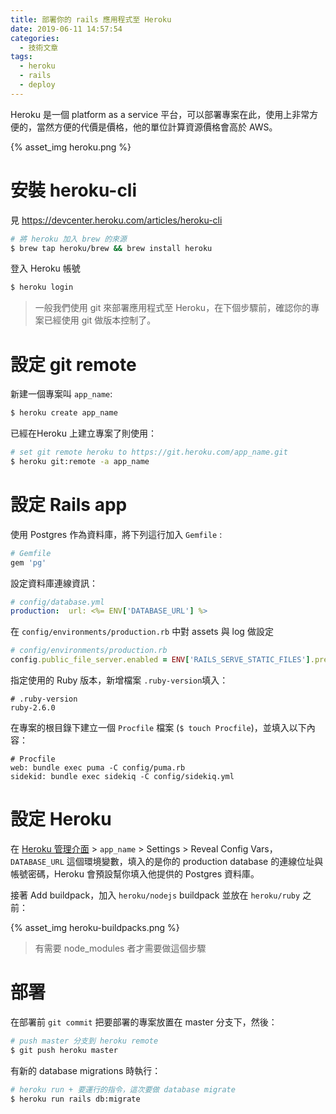 ```yaml
---
title: 部署你的 rails 應用程式至 Heroku
date: 2019-06-11 14:57:54
categories:
  - 技術文章
tags:
  - heroku
  - rails
  - deploy
---
```


Heroku 是一個 platform as a service 平台，可以部署專案在此，使用上非常方便的，當然方便的代價是價格，他的單位計算資源價格會高於 AWS。

{% asset_img heroku.png %}

# 安裝 heroku-cli

見 <https://devcenter.heroku.com/articles/heroku-cli>

```sh
# 將 heroku 加入 brew 的來源  
$ brew tap heroku/brew && brew install heroku
```

<!-- more -->

登入 Heroku 帳號

```sh
$ heroku login
```

> 一般我們使用 git 來部署應用程式至 Heroku，在下個步驟前，確認你的專案已經使用 git 做版本控制了。

# 設定 git remote

新建一個專案叫 `app_name`:

```sh
$ heroku create app_name
```

已經在Heroku 上建立專案了則使用：

```sh
# set git remote heroku to https://git.heroku.com/app_name.git
$ heroku git:remote -a app_name
```

# 設定 Rails app

使用 Postgres 作為資料庫，將下列這行加入 `Gemfile` :

```ruby
# Gemfile
gem 'pg'
```

設定資料庫連線資訊：

```yml
# config/database.yml
production:  url: <%= ENV['DATABASE_URL'] %>
```

在 `config/environments/production.rb` 中對 assets 與 log 做設定

```ruby
# config/environments/production.rb
config.public_file_server.enabled = ENV['RAILS_SERVE_STATIC_FILES'].present?if ENV["RAILS_LOG_TO_STDOUT"].present?  logger           = ActiveSupport::Logger.new(STDOUT)  logger.formatter = config.log_formatter  config.logger = ActiveSupport::TaggedLogging.new(logger)end
```

指定使用的 Ruby 版本，新增檔案 `.ruby-version`填入：

```
# .ruby-version
ruby-2.6.0
```

在專案的根目錄下建立一個 `Procfile` 檔案 (`$ touch Procfile`)，並填入以下內容：

```procfile
# Procfile
web: bundle exec puma -C config/puma.rb
sidekid: bundle exec sidekiq -C config/sidekiq.yml
```

# 設定 Heroku

在 [Heroku 管理介面](https://dashboard.heroku.com/apps/) > `app_name` > Settings > Reveal Config Vars，`DATABASE_URL` 這個環境變數，填入的是你的 production database 的連線位址與帳號密碼，Heroku 會預設幫你填入他提供的 Postgres 資料庫。

接著 Add buildpack，加入 `heroku/nodejs` buildpack 並放在 `heroku/ruby` 之前：

{% asset_img heroku-buildpacks.png %}

> 有需要 node_modules 者才需要做這個步驟

# 部署

在部署前 `git commit` 把要部署的專案放置在 master 分支下，然後：

```sh
# push master 分支到 heroku remote  
$ git push heroku master
```

有新的 database migrations 時執行：

```sh
# heroku run + 要運行的指令，這次要做 database migrate  
$ heroku run rails db:migrate
```
